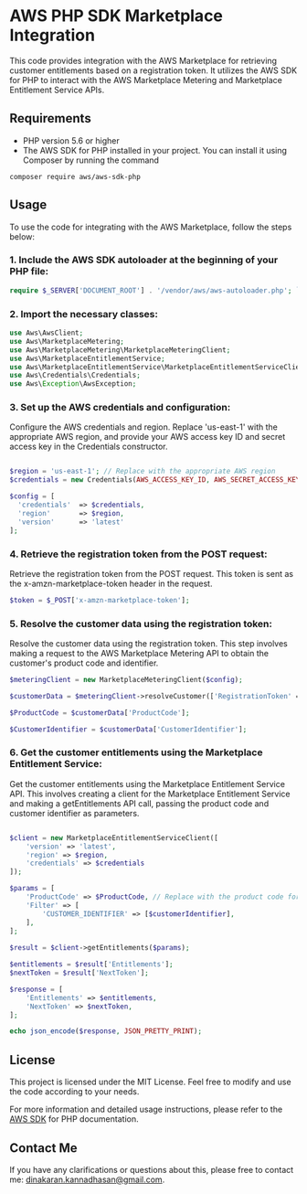 # AWS PHP SDK Marketplace Integration

This code provides integration with the AWS Marketplace for retrieving customer entitlements based on a registration token. It utilizes the AWS SDK for PHP to interact with the AWS Marketplace Metering and Marketplace Entitlement Service APIs.

## Requirements
- PHP version 5.6 or higher
- The AWS SDK for PHP installed in your project. You can install it using Composer by running the command

```shell 
composer require aws/aws-sdk-php
```

## Usage

To use the code for integrating with the AWS Marketplace, follow the steps below:

### 1. Include the AWS SDK autoloader at the beginning of your PHP file:

```php 
require $_SERVER['DOCUMENT_ROOT'] . '/vendor/aws/aws-autoloader.php'; `
```

### 2. Import the necessary classes:

``` php
use Aws\AwsClient;
use Aws\MarketplaceMetering;
use Aws\MarketplaceMetering\MarketplaceMeteringClient;
use Aws\MarketplaceEntitlementService;
use Aws\MarketplaceEntitlementService\MarketplaceEntitlementServiceClient;
use Aws\Credentials\Credentials;
use Aws\Exception\AwsException;
```

### 3. Set up the AWS credentials and configuration:

Configure the AWS credentials and region. Replace 'us-east-1' with the appropriate AWS region, and provide your AWS access key ID and secret access key in the Credentials constructor.

```php

$region = 'us-east-1'; // Replace with the appropriate AWS region
$credentials = new Credentials(AWS_ACCESS_KEY_ID, AWS_SECRET_ACCESS_KEY); // Replace with your AWS credentials

$config = [
  'credentials'  => $credentials,
  'region'       => $region,
  'version'      => 'latest'
];

```

### 4. Retrieve the registration token from the POST request:

Retrieve the registration token from the POST request. This token is sent as the x-amzn-marketplace-token header in the request.

```php
$token = $_POST['x-amzn-marketplace-token'];
```

### 5. Resolve the customer data using the registration token:

Resolve the customer data using the registration token. This step involves making a request to the AWS Marketplace Metering API to obtain the customer's product code and identifier.

```php 
$meteringClient = new MarketplaceMeteringClient($config);

$customerData = $meteringClient->resolveCustomer(['RegistrationToken' => $token]);

$ProductCode = $customerData['ProductCode'];

$CustomerIdentifier = $customerData['CustomerIdentifier'];

```

### 6. Get the customer entitlements using the Marketplace Entitlement Service:

Get the customer entitlements using the Marketplace Entitlement Service API. This involves creating a client for the Marketplace Entitlement Service and making a getEntitlements API call, passing the product code and customer identifier as parameters.

```php

$client = new MarketplaceEntitlementServiceClient([
    'version' => 'latest',
    'region' => $region,
    'credentials' => $credentials
]);

$params = [
    'ProductCode' => $ProductCode, // Replace with the product code for which you want to retrieve entitlements
    'Filter' => [
        'CUSTOMER_IDENTIFIER' => [$customerIdentifier],
    ],
];
      
$result = $client->getEntitlements($params);

$entitlements = $result['Entitlements'];
$nextToken = $result['NextToken'];

$response = [
    'Entitlements' => $entitlements,
    'NextToken' => $nextToken,
];

echo json_encode($response, JSON_PRETTY_PRINT);

```

## License

This project is licensed under the MIT License. Feel free to modify and use the code according to your needs.

For more information and detailed usage instructions, please refer to the <a href="https://docs.aws.amazon.com/aws-sdk-php/" target="_blank">AWS SDK</a> for PHP documentation.

## Contact Me

If you have any clarifications or questions about this, please free to contact me: <a href="mailto: dinakaran.kannadhasan@gmail.com">dinakaran.kannadhasan@gmail.com</a>.
